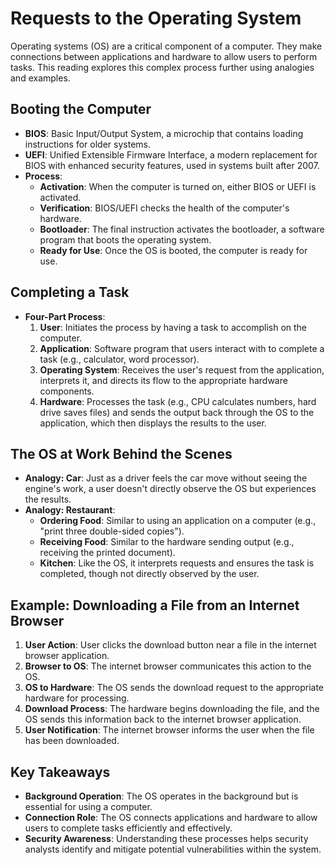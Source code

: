 # Requests to the Operating System

Operating systems (OS) are a critical component of a computer. They make connections between applications and hardware to allow users to perform tasks. This reading explores this complex process further using analogies and examples.

## Booting the Computer
- **BIOS**: Basic Input/Output System, a microchip that contains loading instructions for older systems.
- **UEFI**: Unified Extensible Firmware Interface, a modern replacement for BIOS with enhanced security features, used in systems built after 2007.
- **Process**:
  - **Activation**: When the computer is turned on, either BIOS or UEFI is activated.
  - **Verification**: BIOS/UEFI checks the health of the computer's hardware.
  - **Bootloader**: The final instruction activates the bootloader, a software program that boots the operating system.
  - **Ready for Use**: Once the OS is booted, the computer is ready for use.

## Completing a Task
- **Four-Part Process**:
  1. **User**: Initiates the process by having a task to accomplish on the computer.
  2. **Application**: Software program that users interact with to complete a task (e.g., calculator, word processor).
  3. **Operating System**: Receives the user's request from the application, interprets it, and directs its flow to the appropriate hardware components.
  4. **Hardware**: Processes the task (e.g., CPU calculates numbers, hard drive saves files) and sends the output back through the OS to the application, which then displays the results to the user.

## The OS at Work Behind the Scenes
- **Analogy: Car**: Just as a driver feels the car move without seeing the engine's work, a user doesn't directly observe the OS but experiences the results.
- **Analogy: Restaurant**:
  - **Ordering Food**: Similar to using an application on a computer (e.g., "print three double-sided copies").
  - **Receiving Food**: Similar to the hardware sending output (e.g., receiving the printed document).
  - **Kitchen**: Like the OS, it interprets requests and ensures the task is completed, though not directly observed by the user.

## Example: Downloading a File from an Internet Browser
1. **User Action**: User clicks the download button near a file in the internet browser application.
2. **Browser to OS**: The internet browser communicates this action to the OS.
3. **OS to Hardware**: The OS sends the download request to the appropriate hardware for processing.
4. **Download Process**: The hardware begins downloading the file, and the OS sends this information back to the internet browser application.
5. **User Notification**: The internet browser informs the user when the file has been downloaded.

## Key Takeaways
- **Background Operation**: The OS operates in the background but is essential for using a computer.
- **Connection Role**: The OS connects applications and hardware to allow users to complete tasks efficiently and effectively.
- **Security Awareness**: Understanding these processes helps security analysts identify and mitigate potential vulnerabilities within the system.